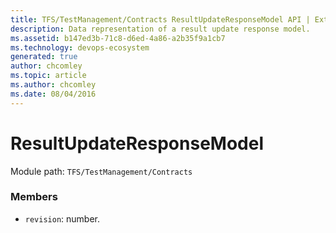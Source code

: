 ```yaml
---
title: TFS/TestManagement/Contracts ResultUpdateResponseModel API | Extensions for Azure DevOps Services
description: Data representation of a result update response model.
ms.assetid: b147ed3b-71c8-d6ed-4a86-a2b35f9a1cb7
ms.technology: devops-ecosystem
generated: true
author: chcomley
ms.topic: article
ms.author: chcomley
ms.date: 08/04/2016
---
```


# ResultUpdateResponseModel

Module path: `TFS/TestManagement/Contracts`

### Members

- `revision`: number.
